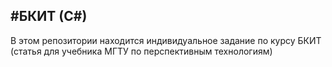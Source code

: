 #БКИТ (С#)
---
В этом репозитории находится индивидуальное задание по курсу БКИТ (статья для учебника МГТУ по перспективным технологиям)


